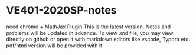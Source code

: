 # VE401-2020SP-notes

need chrome + MathJax Plugin
This is the latest version. Notes and problems will be updated in advance.
To view .md file, you may view directly on github or open it with markdown editors like vscode, Typora etc. pdf/html version will be provided with it.
